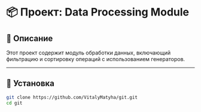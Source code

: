 # 📦 Проект: Data Processing Module

## 📘 Описание

Этот проект содержит модуль обработки данных, включающий фильтрацию и сортировку операций с использованием генераторов.

---

## 🚀 Установка

```bash
git clone https://github.com/VitalyMatyha/git.git
cd git
  
